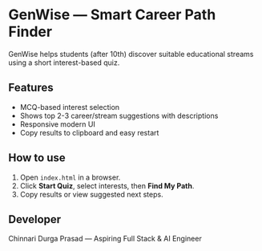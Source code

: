# GenWise — Smart Career Path Finder

GenWise helps students (after 10th) discover suitable educational streams using a short interest-based quiz.

## Features
- MCQ-based interest selection
- Shows top 2-3 career/stream suggestions with descriptions
- Responsive modern UI
- Copy results to clipboard and easy restart

## How to use
1. Open `index.html` in a browser.
2. Click **Start Quiz**, select interests, then **Find My Path**.
3. Copy results or view suggested next steps.

## Developer
Chinnari Durga Prasad — Aspiring Full Stack & AI Engineer
